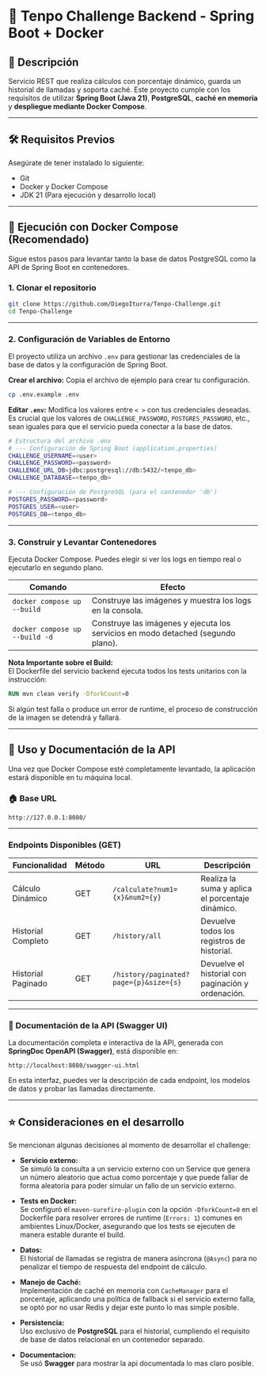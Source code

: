 # 🧮 Tenpo Challenge Backend - Spring Boot + Docker

## 🚀 Descripción

Servicio REST que realiza cálculos con porcentaje dinámico, guarda un historial de llamadas y soporta caché. Este proyecto cumple con los requisitos de utilizar **Spring Boot (Java 21)**, **PostgreSQL**, **caché en memoria** y **despliegue mediante Docker Compose**.

---

## 🛠️ Requisitos Previos

Asegúrate de tener instalado lo siguiente:

- Git
- Docker y Docker Compose
- JDK 21 (Para ejecución y desarrollo local)

---

## 🐳 Ejecución con Docker Compose (Recomendado)

Sigue estos pasos para levantar tanto la base de datos PostgreSQL como la API de Spring Boot en contenedores.

### 1. Clonar el repositorio

```bash
git clone https://github.com/DiegoIturra/Tenpo-Challenge.git
cd Tenpo-Challenge
```

---

### 2. Configuración de Variables de Entorno

El proyecto utiliza un archivo `.env` para gestionar las credenciales de la base de datos y la configuración de Spring Boot.

**Crear el archivo:** Copia el archivo de ejemplo para crear tu configuración.

```bash
cp .env.example .env
```

**Editar `.env`:** Modifica los valores entre `< >` con tus credenciales deseadas.  
Es crucial que los valores de `CHALLENGE_PASSWORD`, `POSTGRES_PASSWORD`, etc., sean iguales para que el servicio pueda conectar a la base de datos.

```bash
# Estructura del archivo .env
# --- Configuración de Spring Boot (application.properties)
CHALLENGE_USERNAME=<user>
CHALLENGE_PASSWORD=<password>
CHALLENGE_URL_DB=jdbc:postgresql://db:5432/<tenpo_db>
CHALLENGE_DATABASE=<tenpo_db>

# --- Configuración de PostgreSQL (para el contenedor 'db')
POSTGRES_PASSWORD=<password>
POSTGRES_USER=<user>
POSTGRES_DB=<tenpo_db>
```

---

### 3. Construir y Levantar Contenedores

Ejecuta Docker Compose. Puedes elegir si ver los logs en tiempo real o ejecutarlo en segundo plano.

| Comando | Efecto |
|----------|---------|
| `docker compose up --build` | Construye las imágenes y muestra los logs en la consola. |
| `docker compose up --build -d` | Construye las imágenes y ejecuta los servicios en modo detached (segundo plano). |

**Nota Importante sobre el Build:**  
El Dockerfile del servicio backend ejecuta todos los tests unitarios con la instrucción:

```dockerfile
RUN mvn clean verify -DforkCount=0
```

Si algún test falla o produce un error de runtime, el proceso de construcción de la imagen se detendrá y fallará.

---

## 🔗 Uso y Documentación de la API

Una vez que Docker Compose esté completamente levantado, la aplicación estará disponible en tu máquina local.

### 🏠 Base URL

```
http://127.0.0.1:8080/
```

---

### Endpoints Disponibles (GET)

| Funcionalidad | Método | URL | Descripción |
|----------------|---------|-----|--------------|
| Cálculo Dinámico | GET | `/calculate?num1={x}&num2={y}` | Realiza la suma y aplica el porcentaje dinámico. |
| Historial Completo | GET | `/history/all` | Devuelve todos los registros de historial. |
| Historial Paginado | GET | `/history/paginated?page={p}&size={s}` | Devuelve el historial con paginación y ordenación. |

---

### 📑 Documentación de la API (Swagger UI)

La documentación completa e interactiva de la API, generada con **SpringDoc OpenAPI (Swagger)**, está disponible en:

```
http://localhost:8080/swagger-ui.html
```

En esta interfaz, puedes ver la descripción de cada endpoint, los modelos de datos y probar las llamadas directamente.

---

## ⭐ Consideraciones en el desarrollo

Se mencionan algunas decisiones al momento de desarrollar el challenge:

- **Servicio externo:**  
  Se simuló la consulta a un servicio externo con un Service que genera un número aleatorio que actua como porcentaje y que puede fallar de forma aleatoria para poder simular un fallo de un servicio externo.


- **Tests en Docker:**  
  Se configuró el `maven-surefire-plugin` con la opción `-DforkCount=0` en el Dockerfile para resolver errores de runtime (`Errors: 1`) comunes en ambientes Linux/Docker, asegurando que los tests se ejecuten de manera estable durante el build.


- **Datos:**  
  El historial de llamadas se registra de manera asíncrona (`@Async`) para no penalizar el tiempo de respuesta del endpoint de cálculo.


- **Manejo de Caché:**  
  Implementación de caché en memoria con `CacheManager` para el porcentaje, aplicando una política de fallback si el servicio externo falla, se optó por no usar Redis y dejar este punto lo mas simple posible.


- **Persistencia:**  
  Uso exclusivo de **PostgreSQL** para el historial, cumpliendo el requisito de base de datos relacional en un contenedor separado.


- **Documentacion:**  
  Se usó **Swagger** para mostrar la api documentada lo mas claro posible.
